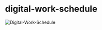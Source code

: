 # digital-work-schedule


















![Digital-Work-Schedule](https://user-images.githubusercontent.com/100929008/177148004-4f661e20-8fb1-45b6-8ee5-671f256eabfd.PNG)
